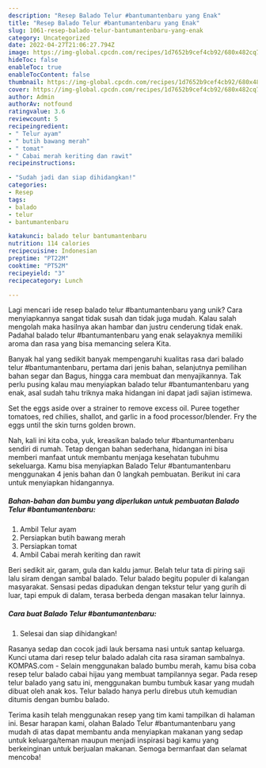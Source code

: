 ```yaml
---
description: "Resep Balado Telur #bantumantenbaru yang Enak"
title: "Resep Balado Telur #bantumantenbaru yang Enak"
slug: 1061-resep-balado-telur-bantumantenbaru-yang-enak
category: Uncategorized
date: 2022-04-27T21:06:27.794Z
image: https://img-global.cpcdn.com/recipes/1d7652b9cef4cb92/680x482cq70/balado-telur-bantumantenbaru-foto-resep-utama.jpg
hideToc: false
enableToc: true
enableTocContent: false
thumbnail: https://img-global.cpcdn.com/recipes/1d7652b9cef4cb92/680x482cq70/balado-telur-bantumantenbaru-foto-resep-utama.jpg
cover: https://img-global.cpcdn.com/recipes/1d7652b9cef4cb92/680x482cq70/balado-telur-bantumantenbaru-foto-resep-utama.jpg
author: Admin
authorAv: notfound
ratingvalue: 3.6
reviewcount: 5
recipeingredient:
- " Telur ayam"
- " butih bawang merah"
- " tomat"
- " Cabai merah keriting dan rawit"
recipeinstructions:

- "Sudah jadi dan siap dihidangkan!"
categories:
- Resep
tags:
- balado
- telur
- bantumantenbaru

katakunci: balado telur bantumantenbaru 
nutrition: 114 calories
recipecuisine: Indonesian
preptime: "PT22M"
cooktime: "PT52M"
recipeyield: "3"
recipecategory: Lunch

---
```





Lagi mencari ide resep balado telur #bantumantenbaru yang unik? Cara menyiapkannya sangat tidak susah dan tidak juga mudah. Kalau salah mengolah maka hasilnya akan hambar dan justru cenderung tidak enak. Padahal balado telur #bantumantenbaru yang enak selayaknya memiliki aroma dan rasa yang bisa memancing selera Kita.





Banyak hal yang sedikit banyak mempengaruhi kualitas rasa dari balado telur #bantumantenbaru, pertama dari jenis bahan, selanjutnya pemilihan bahan segar dan Bagus, hingga cara membuat dan menyajikannya. Tak perlu pusing kalau mau menyiapkan balado telur #bantumantenbaru yang enak,      asal sudah tahu triknya maka hidangan ini dapat jadi sajian istimewa.














Set the eggs aside over a strainer to remove excess oil. Puree together tomatoes, red chilies, shallot, and garlic in a food processor/blender. Fry the eggs until the skin turns golden brown.






Nah, kali ini kita coba, yuk, kreasikan balado telur #bantumantenbaru sendiri di rumah. Tetap dengan bahan sederhana, hidangan ini bisa memberi manfaat untuk membantu menjaga kesehatan tubuhmu sekeluarga. Kamu bisa menyiapkan Balado Telur #bantumantenbaru menggunakan 4 jenis bahan dan 0 langkah pembuatan. Berikut ini cara untuk menyiapkan hidangannya.

<!--inarticleads1-->

##### Bahan-bahan dan bumbu yang diperlukan untuk pembuatan Balado Telur #bantumantenbaru:

1. Ambil  Telur ayam
1. Persiapkan  butih bawang merah
1. Persiapkan  tomat
1. Ambil  Cabai merah keriting dan rawit


Beri sedikit air, garam, gula dan kaldu jamur. Belah telur tata di piring saji lalu siram dengan sambal balado. Telur balado begitu populer di kalangan masyarakat. Sensasi pedas dipadukan dengan tekstur telur yang gurih di luar, tapi empuk di dalam, terasa berbeda dengan masakan telur lainnya. 

<!--inarticleads2-->

##### Cara buat Balado Telur #bantumantenbaru:


1. Selesai dan siap dihidangkan!

Rasanya sedap dan cocok jadi lauk bersama nasi untuk santap keluarga. Kunci utama dari resep telur balado adalah cita rasa siraman sambalnya. KOMPAS.com - Selain menggunakan balado bumbu merah, kamu bisa coba resep telur balado cabai hijau yang membuat tampilannya segar. Pada resep telur balado yang satu ini, menggunakan bumbu tumbuk kasar yang mudah dibuat oleh anak kos. Telur balado hanya perlu direbus utuh kemudian ditumis dengan bumbu balado. 

Terima kasih telah menggunakan resep yang tim kami tampilkan di halaman ini. Besar harapan kami, olahan Balado Telur #bantumantenbaru yang mudah di atas dapat membantu anda menyiapkan makanan yang sedap untuk keluarga/teman maupun menjadi inspirasi bagi kamu yang berkeinginan untuk berjualan makanan. Semoga bermanfaat dan selamat mencoba!
